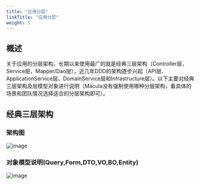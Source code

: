 ```yaml
---
title: "应用分层"
linkTitle: "应用分层"
weight: 5
---
```


## 概述

关于应用的分层架构，长期以来使用最广的就是经典三层架构（Controller层，Service层，Mapper/Dao层），近几年DDD的架构逐步兴起（API层、ApplicationService层、DomainService层和Infrastructure层）。以下主要对经典三层架构及层模型对象进行说明（Macula没有强制使用哪种分层架构，看具体的场景和团队情况选择适合的分层架构即可）。

## 经典三层架构

### 架构图

![image](../images/3layer.png)


### 对象模型说明(Query,Form,DTO,VO,BO,Entity)

![image](../images/layer-model.png)
